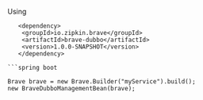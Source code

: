 Using

```maven
   <dependency>
    <groupId>io.zipkin.brave</groupId>
    <artifactId>brave-dubbo</artifactId>
    <version>1.0.0-SNAPSHOT</version>
   </dependency>

```spring boot

Brave brave = new Brave.Builder("myService").build();
new BraveDubboManagementBean(brave);

```
